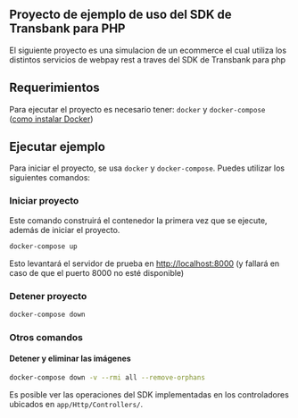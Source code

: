 Proyecto de ejemplo de uso del SDK de Transbank para PHP
--

El siguiente proyecto es una simulacion de un ecommerce el cual utiliza los distintos servicios de webpay rest a traves del SDK de Transbank para php


## Requerimientos
Para ejecutar el proyecto es necesario tener: 
 ```docker``` y ```docker-compose``` ([como instalar Docker](https://docs.docker.com/install/))

## Ejecutar ejemplo
Para iniciar el proyecto, se usa `docker` y `docker-compose`. Puedes utilizar los siguientes comandos:

### Iniciar proyecto
Este comando construirá el contenedor la primera vez que se ejecute, además de iniciar el proyecto.
```bash
docker-compose up
```
Esto levantará el servidor de prueba en [http://localhost:8000](http://localhost:8000) (y fallará en caso de que el puerto 8000 no esté disponible)
### Detener proyecto
```bash
docker-compose down
```

### Otros comandos

#### Detener y eliminar las imágenes
```bash
docker-compose down -v --rmi all --remove-orphans
```




Es posible ver las operaciones del SDK implementadas en los controladores ubicados en `app/Http/Controllers/`. 

